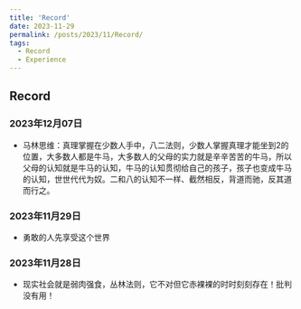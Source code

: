 ```yaml
---
title: 'Record'
date: 2023-11-29
permalink: /posts/2023/11/Record/
tags:
  - Record
  - Experience
---
```


## Record

### 2023年12月07日
- 马林思维：真理掌握在少数人手中，八二法则，少数人掌握真理才能坐到2的位置，大多数人都是牛马，大多数人的父母的实力就是辛辛苦苦的牛马，所以父母的认知就是牛马的认知，牛马的认知贯彻给自己的孩子，孩子也变成牛马的认知，世世代代为奴。二和八的认知不一样、截然相反，背道而驰，反其道而行之。

### 2023年11月29日
- 勇敢的人先享受这个世界


### 2023年11月28日
- 现实社会就是弱肉强食，丛林法则，它不对但它赤裸裸的时时刻刻存在！批判没有用！